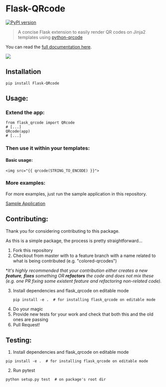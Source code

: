 Flask-QRcode
============
[![PyPI version](https://badge.fury.io/py/Flask-QRcode.svg)](https://badge.fury.io/py/Flask-QRcode)

> A concise Flask extension to easily render QR codes on Jinja2 templates using
[python-qrcode](https://github.com/lincolnloop/python-qrcode)

You can read the [full documentation here](https://marcoagner.github.io/Flask-QRcode/).

![](QRcode.png)

## Installation
    
```
pip install Flask-QRcode
```

## Usage:

### Extend the app:

```
from flask_qrcode import QRcode
# [...]
QRcode(app)
# [...]
```

### Then use it within your templates:

#### Basic usage:

    <img src="{{ qrcode(STRING_TO_ENCODE) }}">
    
### More examples:
For more examples, just run the sample application in this repository.

[Sample Application](https://github.com/marcoagner/Flask-QRcode/tree/master/sample_application)

## Contributing:

Thank you for considering contributing to this package.

As this is a simple package, the process is pretty straightforward...

1. Fork this repository
2. Checkout from master with to a feature branch with a name related to what is being contributed (e.g. "colored-qrcodes")

\**It's highly recommended that your contribution either creates a new **feature**, **fixes** something OR **refactors** the code and does not mix these (e.g. one PR fixing some existent feature and refactoring non-related code).*

3. Install dependencies and flask_qrcode on editable mode
    ```
    pip install -e .  # for installing flask_qrcode on editable mode
    ```
4. Do your magic
5. Provide new tests for your work and check that both this and the old ones
   are passing
6. Pull Request!

## Testing:

1. Install dependencies and flask_qrcode on editable mode
```
pip install -e .  # for installing flask_qrcode on editable mode
```
2. Run pytest
```
python setup.py test  # on package's root dir
```
